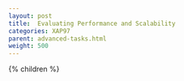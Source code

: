 ```yaml
---
layout: post
title:  Evaluating Performance and Scalability
categories: XAP97
parent: advanced-tasks.html
weight: 500
---
```


{% children %}
